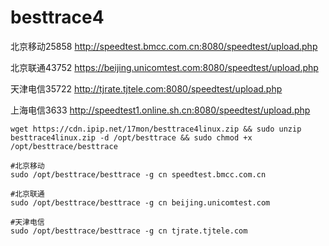 # besttrace4

北京移动25858
http://speedtest.bmcc.com.cn:8080/speedtest/upload.php

北京联通43752
https://beijing.unicomtest.com:8080/speedtest/upload.php

天津电信35722
http://tjrate.tjtele.com:8080/speedtest/upload.php

上海电信3633
http://speedtest1.online.sh.cn:8080/speedtest/upload.php

```
wget https://cdn.ipip.net/17mon/besttrace4linux.zip && sudo unzip besttrace4linux.zip -d /opt/besttrace && sudo chmod +x /opt/besttrace/besttrace

#北京移动
sudo /opt/besttrace/besttrace -g cn speedtest.bmcc.com.cn

#北京联通
sudo /opt/besttrace/besttrace -g cn beijing.unicomtest.com

#天津电信
sudo /opt/besttrace/besttrace -g cn tjrate.tjtele.com
```
